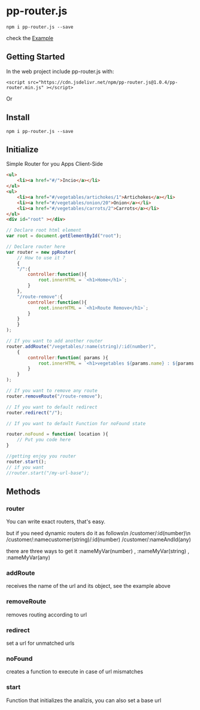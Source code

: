 # pp-router.js

```
npm i pp-router.js --save
```

check the <a href="https://pp-router.netlify.app">Example</a>


## Getting Started

In the web project include pp-router.js with:

```
<script src="https://cdn.jsdelivr.net/npm/pp-router.js@1.0.4/pp-router.min.js" ></script>
```

Or 

## Install

```
npm i pp-router.js --save
```

## Initialize

Simple Router for you Apps Client-Side
```html
<ul>
	<li><a href="#/">Incio</a></li>	
</ul>
<ul>
	<li><a href="#/vegetables/artichokes/1">Artichokes</a></li>	
	<li><a href="#/vegetables/onion/20">Onion</a></li>	
	<li><a href="#/vegetables/carrots/2">Carrots</a></li>	
</ul>
<div id="root" ></div>

```

```javascript
// Declare root html element
var root = document.getElementById("root");

// Declare router here
var router = new ppRouter(
    // How to use it ?
    {
    "/":{
        controller:function(){
            root.innerHTML = `<h1>Home</h1>`;
        }
    },
    "/route-remove":{
        controller:function(){
            root.innerHTML = `<h1>Route Remove</h1>`;
        }
    }	
    }
);	

// If you want to add another router
router.addRoute("/vegetables/:name(string)/:id(number)",
    {
        controller:function( params ){				
            root.innerHTML = `<h1>vegetables ${params.name} : ${params.id} </h1>`;	
        }
    }
);

// If you want to remove any route
router.removeRoute("/route-remove");

// If you want to default redirect 
router.redirect("/");

// If you want to default Function for noFound state

router.noFound = function( location ){
    // Put you code here
}

//getting enjoy you router
router.start();	
// if you want
//router.start("/my-url-base");	

```

## Methods

### router 

You can write exact routers, that's easy.

but if you need dynamic routers do it as follows\n
/customer/:id(number)\n
/customer/:namecustomer(string)/:id(number)
/customer/:nameAndId(any)

there are three ways to get it :nameMyVar(number) , :nameMyVar(string) , :nameMyVar(any)

### addRoute

receives the name of the url and its object, see the example above 

### removeRoute

removes routing according to url

### redirect 

set a url for unmatched urls 

### noFound 

creates a function to execute in case of url mismatches

### start 

Function that initializes the analizis, you can also set a base url